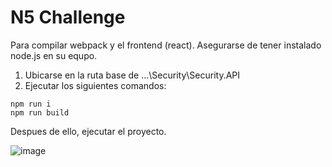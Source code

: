 # N5 Challenge

Para compilar webpack y el frontend (react). Asegurarse de tener instalado node.js en su equpo.

1. Ubicarse en la ruta base de ...\Security\Security.API
2. Ejecutar los siguientes comandos:

```
npm run i
npm run build
```

Despues de ello, ejecutar el proyecto.

![image](https://user-images.githubusercontent.com/7690207/169671303-3a26966e-1d61-44ed-850f-2ac8d6f16cf8.png)
